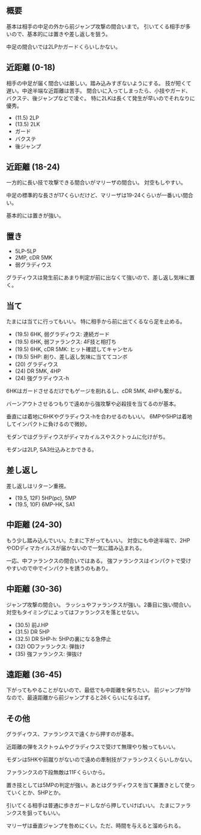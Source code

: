 ## 概要

基本は相手の中足の外から前ジャンプ攻撃の間合いまで。
引いてくる相手が多いので、基本的には置きや差し返しを狙う。

中足の間合いでは2LPかガードくらいしかない。

## 近距離 (0-18)

相手の中足が届く間合いは厳しい。踏み込みすぎないようにする。
技が短くて遅い。中途半端な近距離は苦手。
間合いに入ってしまったら、小技やガード、バクステ、後ジャンプなどで凌ぐ。
特に2LKは長くて発生が早いのでそれなりに優秀。

- (11.5) 2LP
- (13.5) 2LK
- ガード
- バクステ
- 後ジャンプ

## 近距離 (18-24)

一方的に長い技で攻撃できる間合いがマリーザの間合い。
対空もしやすい。

中足の標準的な長さが17くらいだけど、マリーザは19-24くらいが一番いい間合い。

基本的には置きが強い。

## 置き

- 5LP-5LP
- 2MP, cDR 5MK
- 弱グラディウス

グラディウスは発生前にあまり判定が前に出なくて強いので、差し返し気味に置く。

## 当て

たまには当てに行ってもいい。
特に相手から前に出てくるなら足を止める。

- (19.5) 6HK, 弱グラディウス: 連続ガード
- (19.5) 6HK, 弱ファランクス: 4F技と相打ち
- (19.5) 6HK, cDR 5MK: ヒット確認してキャンセル
- (19.5) 5HP: 削り、差し返し気味に当ててコンボ
- (20) グラディウス
- (24) DR 5MK, 4HP
- (24) 強グラディウス-h

6HKはガードさせるだけでもゲージを削れるし、cDR 5MK, 4HPも繋がる。

バーンアウトさせるつもりで遠めから強攻撃や必殺技を当てるのが基本。

垂直には着地に6HKやグラディウス-hを合わせるのもいい。
6MPや5HPは着地してインパクトに負けるので微妙。

モダンではグラディウスがディマカイルスやスクトゥムに化けがち。

モダンは2LP, SA3仕込みとかできる。

## 差し返し

差し返しはリターン重視。

- (19.5, 12F) 5HP(pc), 5MP
- (19.5, 10F) 6MP-HK, SA1

## 中距離 (24-30)

もう少し踏み込んでいい。たまに下がってもいい。
対空にも中途半端で、2HPやODディマカイルスが届かないので一気に踏み込まれる。

一応、中ファランクスの間合いではある。
強ファランクスはインパクトで受けやすいので中でインパクトを誘うのもあり。

## 中距離 (30-36)

ジャンプ攻撃の間合い。
ラッシュやファランクスが強い。2番目に強い間合い。
対空もタイミングによってはファランクスを落とせない。

- (30.5) 前J.HP
- (31.5) DR 5HP
- (32.5) DR 5HP-h: 5HPの裏になる急停止
- (32) ODファランクス: 弾抜け
- (35) 強ファランクス: 弾抜け

## 遠距離 (36-45)

下がってもやることがないので、最低でも中距離を保ちたい。
前ジャンプが19なので、最遠距離から前ジャンプすると26くらいになるはず。

## その他

グラディウス、ファランクスで遠くから押すのが基本。

近距離の弾をスクトゥムやグラディウスで受けて無理やり触ってもいい。

モダンは5HKや前蹴りがないので遠めの牽制技がファランクスくらいしかない。

ファランクスの下段無敵は11Fくらいから。

置き技としては5MPの判定が強い。あとはグラディウスを当て兼置きとして使っていくとか、5HPとか。

引いてくる相手は普通に歩きガードしながら押していけばいい。
たまにファランクスを狙ってもいい。

マリーザは垂直ジャンプを咎めにくい。ただ、時間を与えると溜められる。
